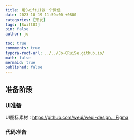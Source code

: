 ```yaml
---
title: 用SwiftUI做一个微信
date: 2023-10-19 11:59:00 +0800
categories: [开发]
tags: [SwiftUI]
pin: false
author: jo

toc: true
commments: true
typora-root-url: ../../Jo-CRuiSe.github.io/
math: false
mermaid: true
published: false
---
```


## 准备阶段

### UI准备

UI图标素材：https://github.com/weui/weui-design，Figma



### 代码准备

